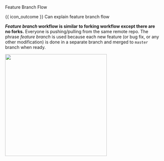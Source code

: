<span id="title">Feature Branch Flow</span>

<span id="prereqs"><panel src="../forkingWorkflow/unit-inElsewhere-asFlat.md" boilerplate header="%%{{ icon_prereq }} Revision Control → Forking Workflow%%" popup-url="{{ baseUrl }}/revisionControl/forkingWorkflow" /></span>

<span id="outcomes">{{ icon_outcome }} Can explain feature branch flow</span>

<div id="body">

**_Feature branch_ workflow is similar to forking workflow except there are no forks.** Everyone is pushing/pulling from the same remote repo. The phrase _feature branch_ is used because each new feature (or bug fix, or any other modification) is done in a separate branch and merged to `master` branch when ready.

<img src="{{baseUrl}}/revisionControl/featureBranchFlow/images/diagram.png" height="330" />
<p/>

</div>

<div id="extras">
  <include src="resources.md" />
</div>
